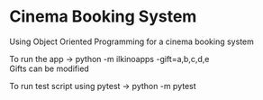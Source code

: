 # Cinema Booking System
Using Object Oriented Programming for a cinema booking system

To run the app -> python -m ilkinoapps -gift=a,b,c,d,e <br>
Gifts can be modified

To run test script using pytest -> python -m pytest

